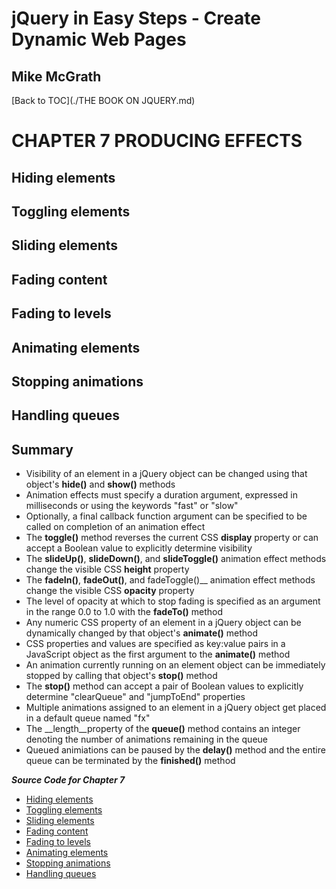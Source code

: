 # **jQuery in Easy Steps - Create Dynamic Web Pages**
## Mike McGrath

[Back to TOC](./THE BOOK ON JQUERY.md)

# CHAPTER 7 PRODUCING EFFECTS
## Hiding elements
## Toggling elements
## Sliding elements
## Fading content
## Fading to levels
## Animating elements
## Stopping animations
## Handling queues
## Summary<br>
   * Visibility of an element in a jQuery object can be changed using that object's __hide()__ and __show()__
     methods
   * Animation effects must specify a duration argument, expressed in milliseconds or using the keywords "fast" 
     or "slow"
   * Optionally, a final callback function argument can be specified to be called on completion of an animation
     effect
   * The __toggle()__ method reverses the current CSS __display__ property or can accept a Boolean value to 
     explicitly determine visibility
   * The __slideUp()__, __slideDown()__, and __slideToggle()__ animation effect methods change the visible CSS
     __height__ property
   * The __fadeIn()__, __fadeOut()__, and fadeToggle()__ animation effect methods change the visible CSS __opacity__
     property
   * The level of opacity at which to stop fading is specified as an argument in the range 0.0 to 1.0 with the __fadeTo()__
     method
   * Any numeric CSS property of an element in a jQuery object can be dynamically changed by that object's __animate()__
     method
   * CSS properties and values are specified as key:value pairs in a JavaScript object as the first argument to the
     __animate()__ method
   * An animation currently running on an element object can be immediately stopped by calling that object's __stop()__
     method
   * The __stop()__ method can accept a pair of Boolean values to explicitly determine "clearQueue" and "jumpToEnd" properties
   * Multiple animations assigned to an element in a jQuery object get placed in a default queue named "fx"
   * The __length__property of the __queue()__ method contains an integer denoting the number of animations remaining
     in the queue
   * Queued animiations can be paused by the __delay()__ method and the entire queue can be terminated by the __finished()__ 
     method

***Source Code for Chapter 7***
<ul>
  <li>
  <a href="src/visibility.html">Hiding elements</a></li>
  <li>
  <a href="src/toggle.html">Toggling elements</a></li>
  <li>
  <a href="src/slide.html">Sliding elements</a></li>
  <li>
  <a href="src/fade.html">Fading content</a></li>
  <li>
  <a href="src/fadeto.html">Fading to levels</a></li>
  <li>
  <a href="src/animate.html">Animating elements</a></li>
  <li>
  <a href="src/stop.html">Stopping animations</a></li>
  <li>
  <a href="src/queue.html">Handling queues</a></li>
</ul>   